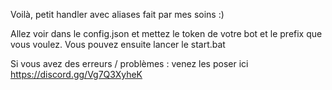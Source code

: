 Voilà, petit handler avec aliases fait par mes soins :)

Allez voir dans le config.json et mettez le token de votre bot et le prefix que vous voulez.
Vous pouvez ensuite lancer le start.bat

Si vous avez des erreurs / problèmes : venez les poser ici https://discord.gg/Vg7Q3XyheK